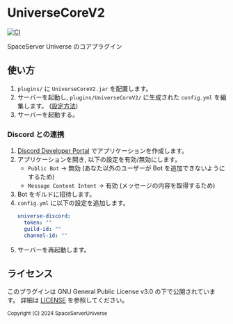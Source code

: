 # UniverseCoreV2

[![CI](https://github.com/SpaceServerUniverse/UniverseCoreV2/actions/workflows/ci.yaml/badge.svg)](https://github.com/SpaceServerUniverse/UniverseCoreV2/actions/workflows/ci.yaml)

SpaceServer Universe のコアプラグイン

## 使い方

1. `plugins/` に `UniverseCoreV2.jar` を配置します。
2. サーバーを起動し, `plugins/UniverseCoreV2/` に生成された `config.yml` を編集します。 ([設定方法](#discord-との連携))
3. サーバーを起動する。

### Discord との連携

1. [Discord Developer Portal](https://discord.com/developers/applications) でアプリケーションを作成します。
2. アプリケーションを開き, 以下の設定を有効/無効にします。
   - `Public Bot` -> 無効 (あなた以外のユーザーが Bot を追加できないようにするため)
   - `Message Content Intent` -> 有効 (メッセージの内容を取得するため)
3. Bot をギルドに招待します。
4. `config.yml` に以下の設定を追加します。
   ```yaml
   universe-discord:
     token: ""
     guild-id: ""
     channel-id: ""
   ```
5. サーバーを再起動します。

## ライセンス

このプラグインは GNU General Public License v3.0 の下で公開されています。 詳細は [LICENSE](LICENSE) を参照してください。

<sub>
    Copyright (C) 2024 SpaceServerUniverse
</sub>
